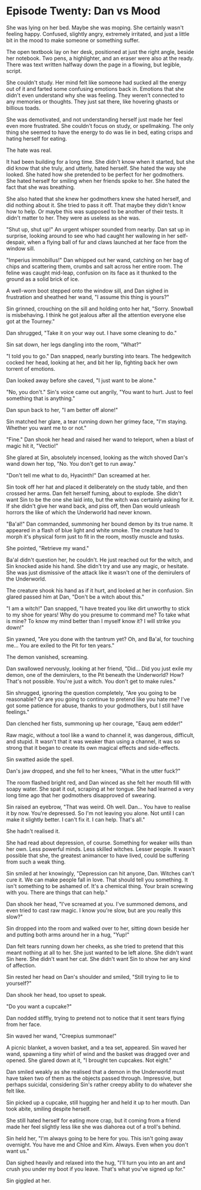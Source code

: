 # Episode Twenty: Dan vs Mood

She was lying on her bed. Maybe she was moping. She certainly wasn't feeling happy. Confused, slightly angry, extremely irritated, and just a little bit in the mood to make someone or something suffer.

The open textbook lay on her desk, positioned at just the right angle, beside her notebook. Two pens, a highlighter, and an eraser were also at the ready. There was text written halfway down the page in a flowing, but legible, script.

She couldn't study. Her mind felt like someone had sucked all the energy out of it and farted some confusing emotions back in. Emotions that she didn't even understand why she was feeling. They weren't connected to any memories or thoughts. They just sat there, like hovering ghasts or billious toads.

She was demotivated, and not understanding herself just made her feel even more frustrated. She couldn't focus on study, or spellmaking. The only thing she seemed to have the energy to do was lie in bed, eating crisps and hating herself for eating.

The hate was real.

It had been building for a long time. She didn't know when it started, but she did know that she truly, and utterly, hated herself. She hated the way she looked. She hated how she pretended to be perfect for her godmothers. She hated herself for smiling when her friends spoke to her. She hated the fact that she was breathing.

She also hated that she knew her godmothers knew she hated herself, and did nothing about it. She tried to pass it off. That maybe they didn't know how to help. Or maybe this was supposed to be another of their tests. It didn't matter to her. They were as useless as she was.

"Shut up, shut up!" An urgent whisper sounded from nearby. Dan sat up in surprise, looking around to see who had caught her wallowing in her self-despair, when a flying ball of fur and claws launched at her face from the window sill.

"Imperius immobillus!" Dan whipped out her wand, catching on her bag of chips and scattering them, crumbs and salt across her entire room. The feline was caught mid-leap, confusion on its face as it thunked to the ground as a solid brick of ice.

A well-worn boot stepped onto the window sill, and Dan sighed in frustration and sheathed her wand, "I assume this thing is yours?"

Sin grinned, crouching on the sill and holding onto her hat, "Sorry. Snowball is misbehaving. I think he got jealous after all the attention everyone else got at the Tourney."

Dan shrugged, "Take it on your way out. I have some cleaning to do."

Sin sat down, her legs dangling into the room, "What?"

"I told you to go." Dan snapped, nearly bursting into tears. The hedgewitch cocked her head, looking at her, and bit her lip, fighting back her own torrent of emotions.

Dan looked away before she caved, "I just want to be alone."

"No, you don't." Sin's voice came out angrily, "You want to hurt. Just to feel something that is anything."

Dan spun back to her, "I am better off alone!"

Sin matched her glare, a tear running down her grimey face, "I'm staying. Whether you want me to or not."

"Fine." Dan shook her head and raised her wand to teleport, when a blast of magic hit it, "Vectio!"

She glared at Sin, absolutely incensed, looking as the witch shoved Dan's wand down her top, "No. You don't get to run away."

"Don't tell me what to do, Hyacinth!" Dan screamed at her.

Sin took off her hat and placed it deliberately on the study table, and then crossed her arms. Dan felt herself fuming, about to explode. She didn't want Sin to be the one she laid into, but the witch was certainly asking for it. If she didn't give her wand back, and piss off, then Dan would unleash horrors the like of which the Underworld had never known.

"Ba'al!" Dan commanded, summoning her bound demon by its true name. It appeared in a flash of blue light and white smoke. The creature had to morph it's physical form just to fit in the room, mostly muscle and tusks.

She pointed, "Retrieve my wand."

Ba'al didn't question her, he couldn't. He just reached out for the witch, and Sin knocked aside his hand. She didn't try and use any magic, or hesitate. She was just dismissive of the attack like it wasn't one of the demirulers of the Underworld.

The creature shook his hand as if it hurt, and looked at her in confusion. Sin glared passed him at Dan, "Don't be a witch about this."

"I am a witch!" Dan snapped, "I have treated you like dirt unworthy to stick to my shoe for years! Why do you presume to command me? To take what is mine? To know my mind better than I myself know it? I will strike you down!"

Sin yawned, "Are you done with the tantrum yet? Oh, and Ba'al, for touching me... You are exiled to the Pit for ten years."

The demon vanished, screaming.

Dan swallowed nervously, looking at her friend, "Did... Did you just exile my demon, one of the demirulers, to the Pit beneath the Underworld? How? That's not possible. You're just a witch. You don't get to make rules."

Sin shrugged, ignoring the question completely, "Are you going to be reasonable? Or are you going to continue to pretend like you hate me? I've got some patience for abuse, thanks to your godmothers, but I still have feelings."

Dan clenched her fists, summoning up her courage, "Eauq aem edder!"

Raw magic, without a tool like a wand to channel it, was dangerous, difficult, and stupid. It wasn't that it was weaker than using a channel, it was so strong that it began to create its own magical effects and side-effects.

Sin swatted aside the spell.

Dan's jaw dropped, and she fell to her knees, "What in the utter fuck?"

The room flashed bright red, and Dan winced as she felt her mouth fill with soapy water. She spat it out, scraping at her tongue. She had learned a very long time ago that her godmothers disapproved of swearing.

Sin raised an eyebrow, "That was weird. Oh well. Dan... You have to realise it by now. You're depressed. So I'm not leaving you alone. Not until I can make it slightly better. I can't fix it. I can help. That's all."

She hadn't realised it.

She had read about depression, of course. Something for weaker wills than her own. Less powerful minds. Less skilled witches. Lesser people. It wasn't possible that she, the greatest animancer to have lived, could be suffering from such a weak thing.

Sin smiled at her knowingly, "Depression can hit anyone, Dan. Witches can't cure it. We can make people fall in love. That should tell you something. It isn't something to be ashamed of. It's a chemical thing. Your brain screwing with you. There are things that can help."

Dan shook her head, "I've screamed at you. I've summoned demons, and even tried to cast raw magic. I know you're slow, but are you really this slow?"

Sin dropped into the room and walked over to her, sitting down beside her and putting both arms around her in a hug, "Yup!"

Dan felt tears running down her cheeks, as she tried to pretend that this meant nothing at all to her. She just wanted to be left alone. She didn't want Sin here. She didn't want her cat. She didn't want Sin to show her any kind of affection.

Sin rested her head on Dan's shoulder and smiled, "Still trying to lie to yourself?"

Dan shook her head, too upset to speak.

"Do you want a cupcake?"

Dan nodded stiffly, trying to pretend not to notice that it sent tears flying from her face.

Sin waved her wand, "Creepius summonae!"

A picnic blanket, a woven basket, and a tea set, appeared. Sin waved her wand, spawning a tiny whirl of wind and the basket was dragged over and opened. She glared down at it, "I brought ten cupcakes. Not eight."

Dan smiled weakly as she realised that a demon in the Underworld must have taken two of them as the objects passed through. Impressive, but perhaps suicidal, considering Sin's rather creepy ability to do whatever she felt like.

Sin picked up a cupcake, still hugging her and held it up to her mouth. Dan took abite, smiling despite herself.

She still hated herself for eating more crap, but it coming from a friend made her feel slightly less like she was diahorea out of a troll's behind.

Sin held her, "I'm always going to be here for you. This isn't going away overnight. You have me and Chloe and Kim. Always. Even when you don't want us."

Dan sighed heavily and relaxed into the hug, "I'll turn you into an ant and crush you under my boot if you leave. That's what you've signed up for."

Sin giggled at her.
